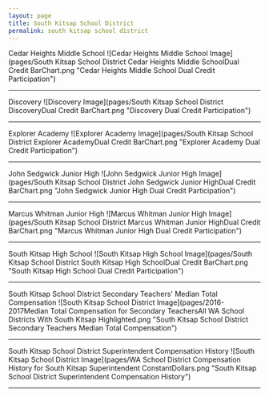 ```yaml
---
layout: page
title: South Kitsap School District
permalink: south kitsap school district
---
```



Cedar Heights Middle School
![Cedar Heights Middle School Image](pages/South Kitsap School District Cedar Heights Middle SchoolDual Credit BarChart.png "Cedar Heights Middle School Dual Credit Participation")

___

Discovery
![Discovery Image](pages/South Kitsap School District DiscoveryDual Credit BarChart.png "Discovery Dual Credit Participation")

___

Explorer Academy
![Explorer Academy Image](pages/South Kitsap School District Explorer AcademyDual Credit BarChart.png "Explorer Academy Dual Credit Participation")

___

John Sedgwick Junior High
![John Sedgwick Junior High Image](pages/South Kitsap School District John Sedgwick Junior HighDual Credit BarChart.png "John Sedgwick Junior High Dual Credit Participation")

___

Marcus Whitman Junior High
![Marcus Whitman Junior High Image](pages/South Kitsap School District Marcus Whitman Junior HighDual Credit BarChart.png "Marcus Whitman Junior High Dual Credit Participation")

___

South Kitsap High School
![South Kitsap High School Image](pages/South Kitsap School District South Kitsap High SchoolDual Credit BarChart.png "South Kitsap High School Dual Credit Participation")

___

South Kitsap School District Secondary Teachers' Median Total Compensation
![South Kitsap School District Image](pages/2016-2017Median Total Compensation for Secondary TeachersAll WA School Districts With South Kitsap Highlighted.png "South Kitsap School District Secondary Teachers Median Total Compensation")

___

South Kitsap School District Superintendent Compensation History
![South Kitsap School District Image](pages/WA School District Compensation History for South Kitsap Superintendent ConstantDollars.png "South Kitsap School District Superintendent Compensation History")

___

